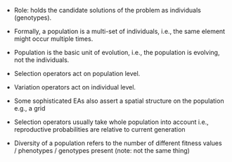 - Role: holds the candidate solutions of the problem as individuals (genotypes).

- Formally, a population is a multi-set of individuals, i.e., the same element might occur multiple times.
- Population is the basic unit of evolution, i.e., the population is evolving, not the individuals.

- Selection operators act on population level.
- Variation operators act on individual level.


- Some sophisticated EAs also assert a spatial structure on the population e.g., a grid
- Selection operators usually take whole population into account i.e., reproductive probabilities are relative to current generation
- Diversity of a population refers to the number of different fitness values / phenotypes / genotypes present (note: not the same thing)
